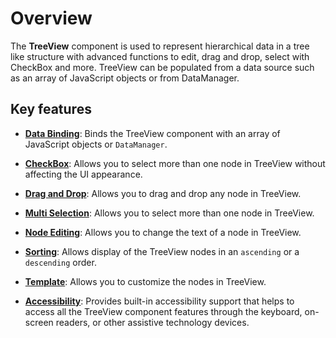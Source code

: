 # Overview

The **TreeView** component is used to represent hierarchical data in a tree like structure with advanced functions to edit,
drag and drop, select with CheckBox and more.
TreeView can be populated from a data source such as an array of JavaScript objects or from DataManager.

## Key features

* **[Data Binding](data-binding/)**: Binds the TreeView component with an array of JavaScript objects or `DataManager`.

* **[CheckBox](check-box/)**: Allows you to select more than one node in TreeView without affecting the UI appearance.

* **[Drag and Drop](drag-and-drop/)**: Allows you to drag and drop any node in TreeView.

* **[Multi Selection](multiple-selection/)**: Allows you to select more than one node in TreeView.

* **[Node Editing](node-editing/)**: Allows you to change the text of a node in TreeView.

* **[Sorting](api/treeview/#sortorder)**: Allows display of the TreeView nodes in an `ascending` or a `descending` order.

* **[Template](template/)**: Allows you to customize the nodes in TreeView.

* **[Accessibility](accessibility/)**: Provides built-in accessibility support that helps to access all the TreeView component
features through the keyboard, on-screen readers, or other assistive technology devices.